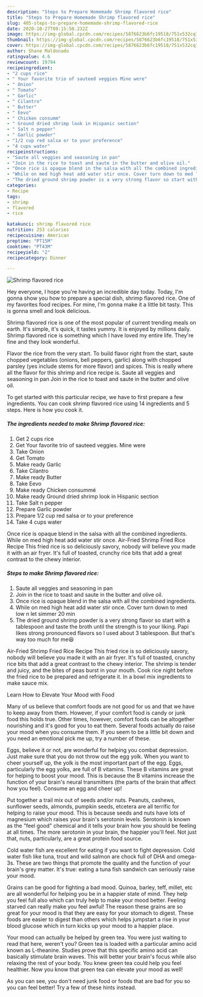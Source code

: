 ```yaml
---
description: "Steps to Prepare Homemade Shrimp flavored rice"
title: "Steps to Prepare Homemade Shrimp flavored rice"
slug: 405-steps-to-prepare-homemade-shrimp-flavored-rice
date: 2020-10-27T09:15:50.232Z
image: https://img-global.cpcdn.com/recipes/5876623b6fc19518/751x532cq70/shrimp-flavored-rice-recipe-main-photo.jpg
thumbnail: https://img-global.cpcdn.com/recipes/5876623b6fc19518/751x532cq70/shrimp-flavored-rice-recipe-main-photo.jpg
cover: https://img-global.cpcdn.com/recipes/5876623b6fc19518/751x532cq70/shrimp-flavored-rice-recipe-main-photo.jpg
author: Shane Maldonado
ratingvalue: 4.6
reviewcount: 19794
recipeingredient:
- "2 cups rice"
- " Your favorite trio of sauteed veggies Mine were"
- " Onion"
- " Tomato"
- " Garlic"
- " Cilantro"
- " Butter"
- " Eevo"
- " Chicken consumm"
- " Ground dried shrimp look in Hispanic section"
- " Salt n pepper"
- " Garlic powder"
- "1/2 cup red salsa or to your preference"
- "4 cups water"
recipeinstructions:
- "Saute all veggies and seasoning in pan"
- "Join in the rice to toast and saute in the butter and olive oil."
- "Once rice is opaque blend in the salsa with all the combined ingredients."
- "While on med high heat add water stir once. Cover turn down to med low n let simmer 20 min"
- "The dried ground shrimp powder is a very strong flavor so start with a tablespoon and taste the broth until the strength is to your liking. Papi likes strong pronounced flavors so I used about 3 tablespoon. But that&#39;s way too much for me😆"
categories:
- Recipe
tags:
- shrimp
- flavored
- rice

katakunci: shrimp flavored rice 
nutrition: 253 calories
recipecuisine: American
preptime: "PT15M"
cooktime: "PT43M"
recipeyield: "2"
recipecategory: Dinner

---
```



![Shrimp flavored rice](https://img-global.cpcdn.com/recipes/5876623b6fc19518/751x532cq70/shrimp-flavored-rice-recipe-main-photo.jpg)

Hey everyone, I hope you're having an incredible day today. Today, I'm gonna show you how to prepare a special dish, shrimp flavored rice. One of my favorites food recipes. For mine, I'm gonna make it a little bit tasty. This is gonna smell and look delicious.

Shrimp flavored rice is one of the most popular of current trending meals on earth. It's simple, it's quick, it tastes yummy. It is enjoyed by millions daily. Shrimp flavored rice is something which I have loved my entire life. They're fine and they look wonderful.

Flavor the rice from the very start. To build flavor right from the start, saute chopped vegetables (onions, bell peppers, garlic) along with chopped parsley (yes include stems for more flavor) and spices. This is really where all the flavor for this shrimp and rice recipe is. Saute all veggies and seasoning in pan Join in the rice to toast and saute in the butter and olive oil.


To get started with this particular recipe, we have to first prepare a few ingredients. You can cook shrimp flavored rice using 14 ingredients and 5 steps. Here is how you cook it.

<!--inarticleads1-->

##### The ingredients needed to make Shrimp flavored rice:

1. Get 2 cups rice
1. Get  Your favorite trio of sauteed veggies. Mine were
1. Take  Onion
1. Get  Tomato
1. Make ready  Garlic
1. Take  Cilantro
1. Make ready  Butter
1. Take  Eevo
1. Make ready  Chicken consummé
1. Make ready  Ground dried shrimp look in Hispanic section
1. Take  Salt n pepper
1. Prepare  Garlic powder
1. Prepare 1/2 cup red salsa or to your preference
1. Take 4 cups water


Once rice is opaque blend in the salsa with all the combined ingredients. While on med high heat add water stir once. Air-Fried Shrimp Fried Rice Recipe This fried rice is so deliciously savory, nobody will believe you made it with an air fryer. It&#39;s full of toasted, crunchy rice bits that add a great contrast to the chewy interior. 

<!--inarticleads2-->

##### Steps to make Shrimp flavored rice:

1. Saute all veggies and seasoning in pan
1. Join in the rice to toast and saute in the butter and olive oil.
1. Once rice is opaque blend in the salsa with all the combined ingredients.
1. While on med high heat add water stir once. Cover turn down to med low n let simmer 20 min
1. The dried ground shrimp powder is a very strong flavor so start with a tablespoon and taste the broth until the strength is to your liking. Papi likes strong pronounced flavors so I used about 3 tablespoon. But that&#39;s way too much for me😆


Air-Fried Shrimp Fried Rice Recipe This fried rice is so deliciously savory, nobody will believe you made it with an air fryer. It&#39;s full of toasted, crunchy rice bits that add a great contrast to the chewy interior. The shrimp is tender and juicy, and the bites of peas burst in your mouth. Cook rice night before the fried rice to be prepared and refrigerate it. In a bowl mix ingredients to make sauce mix. 

Learn How to Elevate Your Mood with Food


Many of us believe that comfort foods are not good for us and that we have to keep away from them. However, if your comfort food is candy or junk food this holds true. Other times, however, comfort foods can be altogether nourishing and it's good for you to eat them. Several foods actually do raise your mood when you consume them. If you seem to be a little bit down and you need an emotional pick me up, try a number of these.

Eggs, believe it or not, are wonderful for helping you combat depression. Just make sure that you do not throw out the egg yolk. When you want to cheer yourself up, the yolk is the most important part of the egg. Eggs, particularly the egg yolks, are full of B vitamins. These B vitamins are great for helping to boost your mood. This is because the B vitamins increase the function of your brain's neural transmitters (the parts of the brain that affect how you feel). Consume an egg and cheer up!

Put together a trail mix out of seeds and/or nuts. Peanuts, cashews, sunflower seeds, almonds, pumpkin seeds, etcetera are all terrific for helping to raise your mood. This is because seeds and nuts have lots of magnesium which raises your brain's serotonin levels. Serotonin is known as the "feel good" chemical and it tells your brain how you should be feeling at all times. The more serotonin in your brain, the happier you'll feel. Not just that, nuts, particularly, are a great protein food source.

Cold water fish are excellent for eating if you want to fight depression. Cold water fish like tuna, trout and wild salmon are chock full of DHA and omega-3s. These are two things that promote the quality and the function of your brain's grey matter. It's true: eating a tuna fish sandwich can seriously raise your mood. 

Grains can be good for fighting a bad mood. Quinoa, barley, teff, millet, etc are all wonderful for helping you be in a happier state of mind. They help you feel full also which can truly help to make your mood better. Feeling starved can really make you feel awful! The reason these grains are so great for your mood is that they are easy for your stomach to digest. These foods are easier to digest than others which helps jumpstart a rise in your blood glucose which in turn kicks up your mood to a happier place.

Your mood can actually be helped by green tea. You were just waiting to read that here, weren't you? Green tea is loaded with a particular amino acid known as L-theanine. Studies prove that this specific amino acid can basically stimulate brain waves. This will better your brain's focus while also relaxing the rest of your body. You knew green tea could help you feel healthier. Now you know that green tea can elevate your mood as well!

As you can see, you don't need junk food or foods that are bad for you so you can feel better! Try  a few  of  these  hints  instead.

